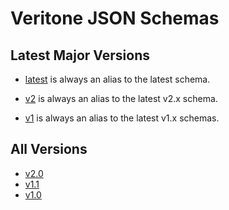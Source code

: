 # Veritone JSON Schemas

## Latest Major Versions

- [latest](./latest/index.html) is always an alias to the latest schema.

- [v2](./v2/index.html) is always an alias to the latest v2.x schema.
- [v1](./v1/index.html) is always an alias to the latest v1.x schemas.

## All Versions

- [v2.0](./v2.0/index.html)
- [v1.1](./v1.1/index.html)
- [v1.0](./v1.0/index.html)
